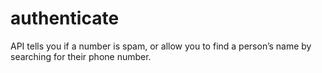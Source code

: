 # authenticate
API tells you if a number is spam, or allow you to find a person’s name by searching for their phone number.
